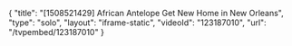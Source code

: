 {
    "title": "[1508521429] African Antelope Get New Home in New Orleans",
    "type": "solo",
    "layout": "iframe-static",
    "videoId": "123187010",
    "url": "\/tvpembed\/123187010"
}